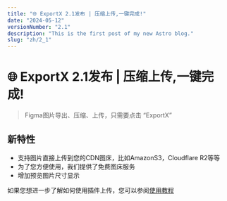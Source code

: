 ```yaml
---
title: "🌐 ExportX 2.1发布 | 压缩上传,一键完成!"
date: "2024-05-12"
versionNumber: "2.1"
description: "This is the first post of my new Astro blog."
slug: "zh/2_1"
---
```


# 🌐 ExportX 2.1发布 | 压缩上传,一键完成! 

> Figma图片导出、压缩、上传，只需要点击 “ExportX”

## 新特性

- 支持图片直接上传到您的CDN图床，比如AmazonS3，Cloudflare R2等等
- 为了您方便使用，我们提供了免费图床服务
- 增加预览图片尺寸显示
 
如果您想进一步了解如何使用插件上传，您可以参阅[使用教程](/zh/guides/en/exportx-plugin)
